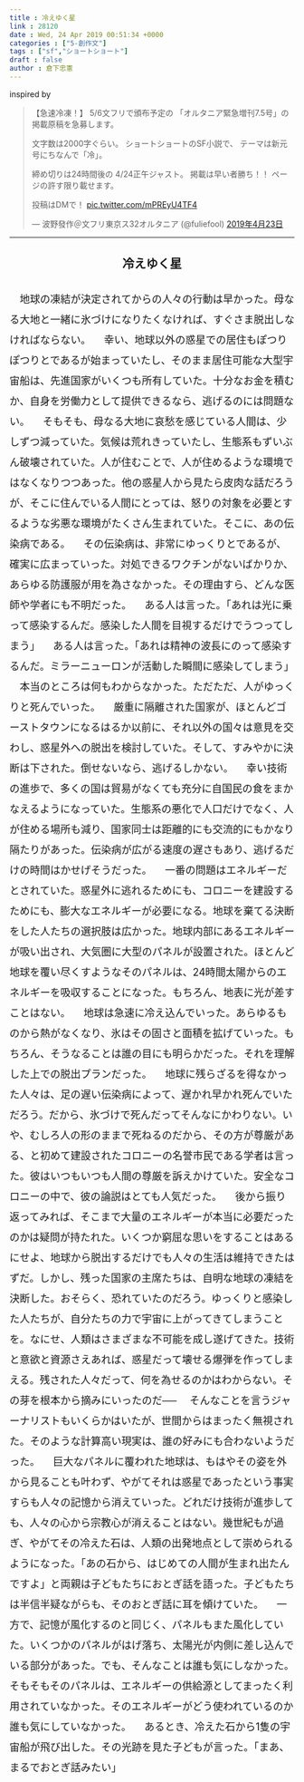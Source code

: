 ```yaml
---
title : 冷えゆく星
link : 28120
date : Wed, 24 Apr 2019 00:51:34 +0000
categories : ["5-創作文"]
tags : ["sf","ショートショート"]
draft : false
author : 倉下忠憲
---
```


inspired by

<blockquote class="twitter-tweet" data-lang="ja">
<p dir="ltr" lang="ja">【急速冷凍！】
5/6文フリで頒布予定の
「オルタニア緊急増刊7.5号」の
掲載原稿を急募します。

文字数は2000字ぐらい。
ショートショートのSF小説で、
テーマは新元号にちなんで「冷」。

締め切りは24時間後の
4/24正午ジャスト。
掲載は早い者勝ち！！
ページの許す限り載せます。

投稿はDMで！ <a href="https://t.co/mPREyU4TF4">pic.twitter.com/mPREyU4TF4</a></p>
— 波野發作＠文フリ東京ス32オルタニア (@fuliefool) <a href="https://twitter.com/fuliefool/status/1120499295596240897?ref_src=twsrc%5Etfw">2019年4月23日</a></blockquote>
<script async src="https://platform.twitter.com/widgets.js" charset="utf-8"></script>


<hr />

<h2 style="margin-bottom: 1.5em; text-align: center;">冷えゆく星</h2>


<div style="line-height: 2.0em;font-size:large;">
　地球の凍結が決定されてからの人々の行動は早かった。母なる大地と一緒に氷づけになりたくなければ、すぐさま脱出しなければならない。
　幸い、地球以外の惑星での居住もぽつりぽつりとであるが始まっていたし、そのまま居住可能な大型宇宙船は、先進国家がいくつも所有していた。十分なお金を積むか、自身を労働力として提供できるなら、逃げるのには問題ない。
　そもそも、母なる大地に哀愁を感じている人間は、少しずつ減っていた。気候は荒れきっていたし、生態系もずいぶん破壊されていた。人が住むことで、人が住めるような環境ではなくなりつつあった。他の惑星人から見たら皮肉な話だろうが、そこに住んでいる人間にとっては、怒りの対象を必要とするような劣悪な環境がたくさん生まれていた。そこに、あの伝染病である。
　その伝染病は、非常にゆっくりとであるが、確実に広まっていった。対処できるワクチンがないばかりか、あらゆる防護服が用を為さなかった。その理由すら、どんな医師や学者にも不明だった。
　ある人は言った。「あれは光に乗って感染するんだ。感染した人間を目視するだけでうつってしまう」
　ある人は言った。「あれは精神の波長にのって感染するんだ。ミラーニューロンが活動した瞬間に感染してしまう」
　本当のところは何もわからなかった。ただただ、人がゆっくりと死んでいった。
　厳重に隔離された国家が、ほとんどゴーストタウンになるはるか以前に、それ以外の国々は意見を交わし、惑星外への脱出を検討していた。そして、すみやかに決断は下された。倒せないなら、逃げるしかない。
　幸い技術の進歩で、多くの国は貿易がなくても充分に自国民の食をまかなえるようになっていた。生態系の悪化で人口だけでなく、人が住める場所も減り、国家同士は距離的にも交流的にもかなり隔たりがあった。伝染病が広がる速度の遅さもあり、逃げるだけの時間はかせげそうだった。
　一番の問題はエネルギーだとされていた。惑星外に逃れるためにも、コロニーを建設するためにも、膨大なエネルギーが必要になる。地球を棄てる決断をした人たちの選択肢は広かった。地球内部にあるエネルギーが吸い出され、大気圏に大型のパネルが設置された。ほとんど地球を覆い尽くすようなそのパネルは、24時間太陽からのエネルギーを吸収することになった。もちろん、地表に光が差すことはない。
　地球は急速に冷え込んでいった。あらゆるものから熱がなくなり、氷はその固さと面積を拡げていった。もちろん、そうなることは誰の目にも明らかだった。それを理解した上での脱出プランだった。
　地球に残らざるを得なかった人々は、足の遅い伝染病によって、遅かれ早かれ死んでいただろう。だから、氷づけで死んだってそんなにかわりない。いや、むしろ人の形のままで死ねるのだから、その方が尊厳がある、と初めて建設されたコロニーの名誉市民である学者は言った。彼はいつもいつも人間の尊厳を訴えかけていた。安全なコロニーの中で、彼の論説はとても人気だった。
　後から振り返ってみれば、そこまで大量のエネルギーが本当に必要だったのかは疑問が持たれた。いくつか窮屈な思いをすることはあるにせよ、地球から脱出するだけでも人々の生活は維持できたはずだ。しかし、残った国家の主席たちは、自明な地球の凍結を決断した。おそらく、恐れていたのだろう。ゆっくりと感染した人たちが、自分たちの力で宇宙に上がってきてしまうことを。なにせ、人類はさまざまな不可能を成し遂げてきた。技術と意欲と資源さえあれば、惑星だって壊せる爆弾を作ってしまえる。残された人々だって、何を為せるのかはわからない。その芽を根本から摘みにいったのだ──
　そんなことを言うジャーナリストもいくらかはいたが、世間からはまったく無視された。そのような計算高い現実は、誰の好みにも合わないようだった。
　巨大なパネルに覆われた地球は、もはやその姿を外から見ることも叶わず、やがてそれは惑星であったという事実すらも人々の記憶から消えていった。どれだけ技術が進歩しても、人々の心から宗教心が消えることはない。幾世紀もが過ぎ、やがてその冷えた石は、人類の出発地点として崇められるようになった。「あの石から、はじめての人間が生まれ出たんですよ」と両親は子どもたちにおとぎ話を語った。子どもたちは半信半疑ながらも、そのおとぎ話に耳を傾けていた。
　一方で、記憶が風化するのと同じく、パネルもまた風化していた。いくつかのパネルがはげ落ち、太陽光が内側に差し込んでいる部分があった。でも、そんなことは誰も気にしなかった。そもそもそのパネルは、エネルギーの供給源としてまったく利用されていなかった。そのエネルギーがどう使われているのか誰も気にしていなかった。
　あるとき、冷えた石から1隻の宇宙船が飛び出した。その光跡を見た子どもが言った。「まあ、まるでおとぎ話みたい」
</div>